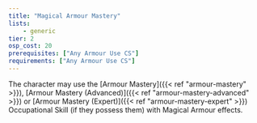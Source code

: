 ```yaml
---
title: "Magical Armour Mastery"
lists:
    - generic
tier: 2
osp_cost: 20
prerequisites: ["Any Armour Use CS"]
requirements: ["Any Armour Use CS"]
---
```

The character may use the [Armour Mastery]({{< ref "armour-mastery" >}}), [Armour Mastery (Advanced)]({{< ref "armour-mastery-advanced" >}}) or [Armour Mastery (Expert)]({{< ref "armour-mastery-expert" >}}) Occupational Skill (if they possess them) with Magical Armour effects.
